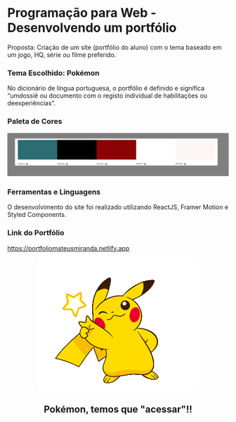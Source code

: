 # Programação para Web - Desenvolvendo um portfólio

Proposta: Criação de um site (portfólio do aluno) com o tema baseado em um jogo, HQ, série ou filme preferido. 


### Tema Escolhido: Pokémon

No dicionário de língua portuguesa, o portfólio é definido e significa “umdossiê ou documento com o registo individual de habilitações ou deexperiências”.


### Paleta de Cores
![paleta de cores](https://raw.githubusercontent.com/MateusJunio016/imagensPortfolio/main/paleta%20de%20cores.png)

### Ferramentas e Linguagens
O desenvolvimento do site foi realizado utilizando ReactJS, Framer Motion e Styled Components.



### Link do Portfólio
https://portfoliomateusmiranda.netlify.app





<div align="center">
<img src="https://github.com/MateusJunio016/imagensPortfolio/blob/main/pikachu.gif" />
</div>
<div align="center">
  <h2>Pokémon, temos que "acessar"!!</h2>
</div>
